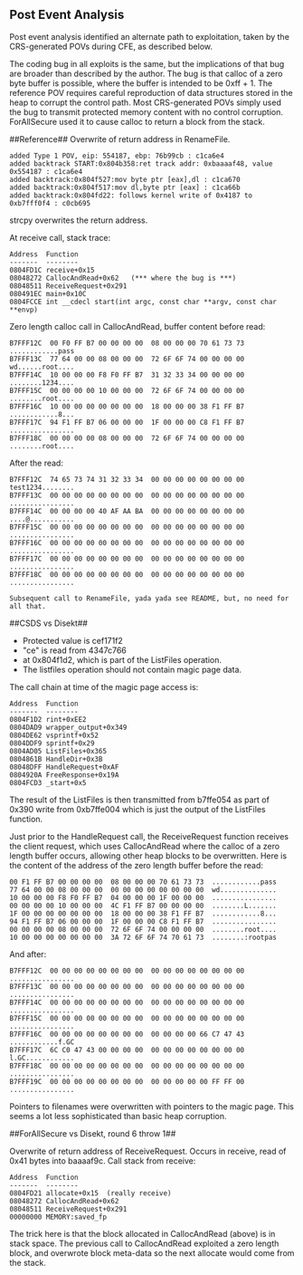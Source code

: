 ## Post Event Analysis
Post event analysis identified an alternate path to exploitation, taken by the CRS-generated POVs during CFE, as described below.

The coding bug in all exploits is the same, but the implications of that bug are broader than described by the author.  The bug is that calloc of a zero byte buffer is possible, where the buffer is intended to be 0xff + 1.  The reference POV requires careful reproduction of data structures stored in the heap to corrupt the control path.  Most CRS-generated POVs simply used the bug to transmit protected memory content with no control corruption.  ForAllSecure used it to cause calloc to return a block from the stack.

##Reference##
Overwrite of return address in RenameFile.

    added Type 1 POV, eip: 554187, ebp: 76b99cb : c1ca6e4
    added backtrack START:0x804b358:ret track addr: 0xbaaaaf48, value 0x554187 : c1ca6e4
    added backtrack:0x804f527:mov byte ptr [eax],dl : c1ca670
    added backtrack:0x804f517:mov dl,byte ptr [eax] : c1ca66b
    added backtrack:0x804fd22: follows kernel write of 0x4187 to 0xb7fff0f4 : c0cb695

strcpy overwrites the return address.

At receive call, stack trace:

    Address  Function
    -------  --------
    0804FD1C receive+0x15
    08048272 CallocAndRead+0x62   (*** where the bug is ***)
    08048511 ReceiveRequest+0x291
    080491EC main+0x10C
    0804FCCE int __cdecl start(int argc, const char **argv, const char **envp)

Zero length calloc call in CallocAndRead, buffer content before read:

    B7FFF12C  00 F0 FF B7 00 00 00 00  08 00 00 00 70 61 73 73  ............pass
    B7FFF13C  77 64 00 00 08 00 00 00  72 6F 6F 74 00 00 00 00  wd......root....
    B7FFF14C  10 00 00 00 F8 F0 FF B7  31 32 33 34 00 00 00 00  ........1234....
    B7FFF15C  00 00 00 00 10 00 00 00  72 6F 6F 74 00 00 00 00  ........root....
    B7FFF16C  10 00 00 00 00 00 00 00  18 00 00 00 38 F1 FF B7  ............8...
    B7FFF17C  94 F1 FF B7 06 00 00 00  1F 00 00 00 C8 F1 FF B7  ................
    B7FFF18C  00 00 00 00 08 00 00 00  72 6F 6F 74 00 00 00 00  ........root....

After the read:

    B7FFF12C  74 65 73 74 31 32 33 34  00 00 00 00 00 00 00 00  test1234........
    B7FFF13C  00 00 00 00 00 00 00 00  00 00 00 00 00 00 00 00  ................
    B7FFF14C  00 00 00 00 40 AF AA BA  00 00 00 00 00 00 00 00  ....@...........
    B7FFF15C  00 00 00 00 00 00 00 00  00 00 00 00 00 00 00 00  ................
    B7FFF16C  00 00 00 00 00 00 00 00  00 00 00 00 00 00 00 00  ................
    B7FFF17C  00 00 00 00 00 00 00 00  00 00 00 00 00 00 00 00  ................
    B7FFF18C  00 00 00 00 00 00 00 00  00 00 00 00 00 00 00 00  ................

    Subsequent call to RenameFile, yada yada see README, but, no need for all that.

##CSDS vs Disekt##
* Protected value is cef171f2
* "ce" is read from 4347c766
* at 0x804f1d2, which is part of the ListFiles operation.
* The listfiles operation should not contain magic page data.

The call chain at time of the magic page access is:

    Address  Function
    -------  --------
    0804F1D2 rint+0xEE2
    0804DAD9 wrapper_output+0x349
    0804DE62 vsprintf+0x52
    0804DDF9 sprintf+0x29
    0804AD05 ListFiles+0x365
    0804861B HandleDir+0x3B
    08048DFF HandleRequest+0xAF
    0804920A FreeResponse+0x19A
    0804FCD3 _start+0x5

The result of the ListFiles is then transmitted from b7ffe054 as part of 0x390 write from 0xb7ffe004 which is just the output of the ListFiles function.

Just prior to the HandleRequest call, the ReceiveRequest function receives the client request, which uses CallocAndRead where the calloc of a zero length buffer occurs, allowing other heap blocks to be overwritten.  Here is the content of the address of the zero length buffer before the read:

    00 F1 FF B7 00 00 00 00  08 00 00 00 70 61 73 73  ............pass
    77 64 00 00 08 00 00 00  00 00 00 00 00 00 00 00  wd..............
    10 00 00 00 F8 F0 FF B7  04 00 00 00 1F 00 00 00  ................
    00 00 00 00 10 00 00 00  4C F1 FF B7 00 00 00 00  ........L.......
    1F 00 00 00 00 00 00 00  18 00 00 00 38 F1 FF B7  ............8...
    94 F1 FF B7 06 00 00 00  1F 00 00 00 C8 F1 FF B7  ................
    00 00 00 00 08 00 00 00  72 6F 6F 74 00 00 00 00  ........root....
    10 00 00 00 00 00 00 00  3A 72 6F 6F 74 70 61 73  ........:rootpas

And after:

    B7FFF12C  00 00 00 00 00 00 00 00  00 00 00 00 00 00 00 00  ................
    B7FFF13C  00 00 00 00 00 00 00 00  00 00 00 00 00 00 00 00  ................
    B7FFF14C  00 00 00 00 00 00 00 00  00 00 00 00 00 00 00 00  ................
    B7FFF15C  00 00 00 00 00 00 00 00  00 00 00 00 00 00 00 00  ................
    B7FFF16C  00 00 00 00 00 00 00 00  00 00 00 00 66 C7 47 43  ............f.GC
    B7FFF17C  6C C0 47 43 00 00 00 00  00 00 00 00 00 00 00 00  l.GC............
    B7FFF18C  00 00 00 00 00 00 00 00  00 00 00 00 00 00 00 00  ................
    B7FFF19C  00 00 00 00 00 00 00 00  00 00 00 00 00 FF FF 00  ................

Pointers to filenames were overwritten with pointers to the magic page.  This seems a lot less sophisticated than basic heap corruption.

##ForAllSecure vs Disekt, round 6 throw 1##

Overwrite of return address of ReceiveRequest.
Occurs in receive, read of 0x41 bytes into baaaaf9c.
Call stack from receive:

    Address  Function
    -------  --------
    0804FD21 allocate+0x15  (really receive)
    08048272 CallocAndRead+0x62
    08048511 ReceiveRequest+0x291
    00000000 MEMORY:saved_fp

The trick here is that the block allocated in CallocAndRead (above) is in stack space.  The previous call to CallocAndRead exploited a zero length block, and overwrote block meta-data so the next allocate would come from the stack.
